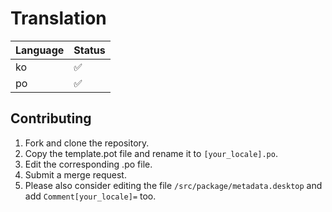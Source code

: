 # Translation

| Language | Status |
|-------|---|
| ko | ✅ |
| po | ✅ |

## Contributing

1. Fork and clone the repository.
2. Copy the template.pot file and rename it to `[your_locale].po`.
3. Edit the corresponding .po file.
4. Submit a merge request.
5. Please also consider editing the file `/src/package/metadata.desktop` and add `Comment[your_locale]=` too.
